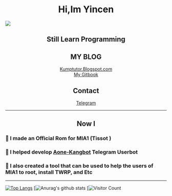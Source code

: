 <h1 align="center">Hi,Im Yincen </h1>

![](https://komarev.com/ghpvc/?username=yincen17&color=brightgreen)

<h2 align="center">Still Learn Programming </h2>
<h2 align="center">MY BLOG</h2>
<p align="center">
<a href='https://Kumptutor.Blogspot.com'>Kumptutor.Blogspot.com</a></h3>
<br>
<a href='https://wiki.yinku.my.id'>My Gitbook</a></h3>
</p>
<h2 align="center">Contact</h2>
<p align="center">
<a href="https://t.me/yincen">Telegram</a>
</p>

------

<h2 align="center">Now I</h2>

### 🔗 I made an Official Rom for MIA1 (Tissot ) 

### 🔗 I helped develop [Aone-Kangbot](https://github.com/aone-id/aone-kangbot) Telegram Userbot

### 🔗 I also created a tool that can be used to help the users of MIA1 to root, install TWRP, and Etc

------
[![Top Langs](https://github-readme-stats.vercel.app/api/top-langs/?username=yincen17&&langs_count=10&layout=compact)](https://github.com/yincen17&/github-readme-stats)
[![Anurag's github stats](https://github-readme-stats.vercel.app/api?username=yincen17&theme=vue&show_icons=tr)
[![Visitor Count](https://profile-counter.glitch.me/{yincen17}/count.svg)



